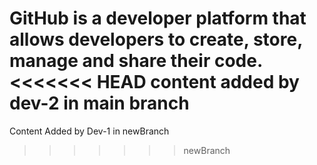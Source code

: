 GitHub is a developer platform that allows developers to create, store, manage and share their code.
<<<<<<< HEAD
content added by dev-2 in main branch
=======
Content Added by Dev-1 in newBranch
>>>>>>> newBranch
